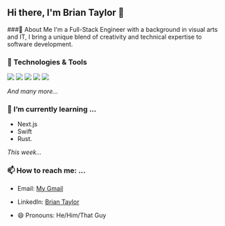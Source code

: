 ## Hi there, I'm Brian Taylor 👋


###🚀 About Me
I'm a Full-Stack Engineer with a background in visual arts and IT, I bring a unique blend of creativity and technical expertise to software development. 

### 🔧 Technologies & Tools
![](https://img.shields.io/badge/Code-React-informational?style=flat&logo=react&logoColor=white&color=2bbc8a)
![](https://img.shields.io/badge/Code-Node-informational?style=flat&logo=react&logoColor=white&color=2bbc8a)
![](https://img.shields.io/badge/Style-SASS-informational?style=flat&logo=sass&logoColor=white&color=2bbc8a)
![](https://img.shields.io/badge/Deploy-GitHub_Pages-informational?style=flat&logo=github&logoColor=white&color=2bbc8a)
![](https://img.shields.io/badge/Tools-Webpack-informational?style=flat&logo=webpack&logoColor=white&color=2bbc8a)

*And many more...*

### 🌱 I’m currently learning ...
- Next.js
- Swift 
- Rust.

*This week...*

### 📫 How to reach me: ...
- Email: [My Gmail](bataylor135@gmail.com) 
- LinkedIn: [Brian Taylor](https://www.linkedin.com/in/briantaylor9/)

- 😄 Pronouns: He/Him/That Guy


